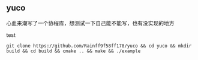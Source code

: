 



## yuco

心血来潮写了一个协程库，想测试一下自己能不能写，也有没实现的地方


test
```
git clone https://github.com/Rainff9f58ff178/yuco && cd yuco && mkdir build && cd build && cmake .. && make && ./example


```

